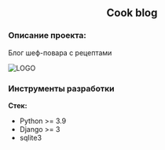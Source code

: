 <h2 align="center">Cook blog</h2>



### Описание проекта:
Блог шеф-повара с рецептами


![LOGO](screenshots/cook_blog1.png)


### Инструменты разработки

**Стек:**
- Python >= 3.9
- Django >= 3
- sqlite3
